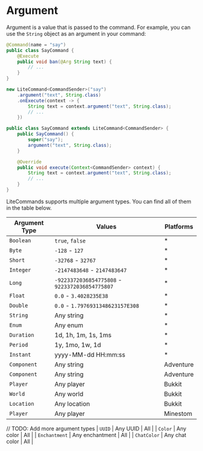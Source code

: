 # Argument

Argument is a value that is passed to the command. 
For example, you can use the `String` object as an argument in your command:

<tabs>
<tab title="Annotation">

```java
@Command(name = "say")
public class SayCommand {
    @Execute
    public void ban(@Arg String text) {
        // ...
    }
}
```
</tab>
<tab title="Programmatically">

```java
new LiteCommand<CommandSender>("say")
    .argument("text", String.class)
    .onExecute(context -> {
        String text = context.argument("text", String.class);
        // ...
    })
```
</tab>

<tab title="Programmatic (class)">

```java
public class SayCommand extends LiteCommand<CommandSender> {
    public SayCommand() {
        super("say");
        argument("text", String.class);
    }

    @Override
    public void execute(Context<CommandSender> context) {
        String text = context.argument("text", String.class);
        // ...
    }
}
```
</tab>
</tabs>

LiteCommands supports multiple argument types. You can find all of them in the table below.

| Argument Type | Values                                         | Platforms |
|---------------|------------------------------------------------|-----------|
| `Boolean`     | `true`, `false`                                | *         |
| `Byte`        | `-128` - `127`                                 | *         |
| `Short`       | `-32768` - `32767`                             | *         |
| `Integer`     | `-2147483648` - `2147483647`                   | *         |
| `Long`        | `-9223372036854775808` - `9223372036854775807` | *         |
| `Float`       | `0.0` - `3.4028235E38`                         | *         |
| `Double`      | `0.0` - `1.7976931348623157E308`               | *         |
| `String`      | Any string                                     | *         |
| `Enum`        | Any enum                                       | *         |
| `Duration`    | 1d, 1h, 1m, 1s, 1ms                            | *         |
| `Period`      | 1y, 1mo, 1w, 1d                                | *         |
| `Instant`     | yyyy-MM-dd HH:mm:ss                            | *         |
| `Component`   | Any string                                     | Adventure |
| `Component`   | Any string                                     | Adventure |
| `Player`      | Any player                                     | Bukkit    |
| `World`       | Any world                                      | Bukkit    |
| `Location`    | Any location                                   | Bukkit    |
| `Player`      | Any player                                     | Minestom  |

// TODO: Add more argument types
| `UUID`          | Any UUID                                       | All       |
| `Color`         | Any color                                      | All       |
| `Enchantment`   | Any enchantment                                | All       |
| `ChatColor`     | Any chat color                                 | All       |

